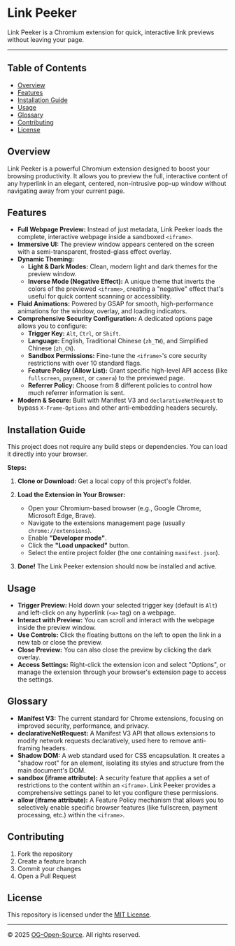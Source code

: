 # Link Peeker

Link Peeker is a Chromium extension for quick, interactive link previews without leaving your page.

---

## Table of Contents

- [Overview](#overview)
- [Features](#features)
- [Installation Guide](#installation-guide)
- [Usage](#usage)
- [Glossary](#glossary)
- [Contributing](#contributing)
- [License](#license)

## Overview

Link Peeker is a powerful Chromium extension designed to boost your browsing productivity. It allows you to preview the full, interactive content of any hyperlink in an elegant, centered, non-intrusive pop-up window without navigating away from your current page.

## Features

- **Full Webpage Preview:** Instead of just metadata, Link Peeker loads the complete, interactive webpage inside a sandboxed `<iframe>`.
- **Immersive UI:** The preview window appears centered on the screen with a semi-transparent, frosted-glass effect overlay.
- **Dynamic Theming:**
  - **Light & Dark Modes:** Clean, modern light and dark themes for the preview window.
  - **Inverse Mode (Negative Effect):** A unique theme that inverts the colors of the previewed `<iframe>`, creating a "negative" effect that's useful for quick content scanning or accessibility.
- **Fluid Animations:** Powered by GSAP for smooth, high-performance animations for the window, overlay, and loading indicators.
- **Comprehensive Security Configuration:** A dedicated options page allows you to configure:
  - **Trigger Key:** `Alt`, `Ctrl`, or `Shift`.
  - **Language:** English, Traditional Chinese (`zh_TW`), and Simplified Chinese (`zh_CN`).
  - **Sandbox Permissions:** Fine-tune the `<iframe>`'s core security restrictions with over 10 standard flags.
  - **Feature Policy (Allow List):** Grant specific high-level API access (like `fullscreen`, `payment`, or `camera`) to the previewed page.
  - **Referrer Policy:** Choose from 8 different policies to control how much referrer information is sent.
- **Modern & Secure:** Built with Manifest V3 and `declarativeNetRequest` to bypass `X-Frame-Options` and other anti-embedding headers securely.

## Installation Guide

This project does not require any build steps or dependencies. You can load it directly into your browser.

**Steps:**

1.  **Clone or Download:** Get a local copy of this project's folder.
2.  **Load the Extension in Your Browser:**

    - Open your Chromium-based browser (e.g., Google Chrome, Microsoft Edge, Brave).
    - Navigate to the extensions management page (usually `chrome://extensions`).
    - Enable **"Developer mode"**.
    - Click the **"Load unpacked"** button.
    - Select the entire project folder (the one containing `manifest.json`).

3.  **Done!** The Link Peeker extension should now be installed and active.

## Usage

- **Trigger Preview:** Hold down your selected trigger key (default is `Alt`) and left-click on any hyperlink (`<a>` tag) on a webpage.
- **Interact with Preview:** You can scroll and interact with the webpage inside the preview window.
- **Use Controls:** Click the floating buttons on the left to open the link in a new tab or close the preview.
- **Close Preview:** You can also close the preview by clicking the dark overlay.
- **Access Settings:** Right-click the extension icon and select "Options", or manage the extension through your browser's extension page to access the settings.

## Glossary

- **Manifest V3:** The current standard for Chrome extensions, focusing on improved security, performance, and privacy.
- **declarativeNetRequest:** A Manifest V3 API that allows extensions to modify network requests declaratively, used here to remove anti-framing headers.
- **Shadow DOM:** A web standard used for CSS encapsulation. It creates a "shadow root" for an element, isolating its styles and structure from the main document's DOM.
- **sandbox (iframe attribute):** A security feature that applies a set of restrictions to the content within an `<iframe>`. Link Peeker provides a comprehensive settings panel to let you configure these permissions.
- **allow (iframe attribute):** A Feature Policy mechanism that allows you to selectively enable specific browser features (like fullscreen, payment processing, etc.) within the `<iframe>`.

## Contributing

1. Fork the repository
2. Create a feature branch
3. Commit your changes
4. Open a Pull Request

## License

This repository is licensed under the [MIT License](https://opensource.org/licenses/mit-license.php).

---

© 2025 [OG-Open-Source](https://github.com/OG-Open-Source). All rights reserved.
